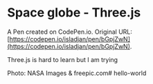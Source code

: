 # Space globe - Three.js

A Pen created on CodePen.io. Original URL: [https://codepen.io/isladjan/pen/bGpjZwN](https://codepen.io/isladjan/pen/bGpjZwN).

Three.js is hard to learn but I am trying

Photo: NASA Images & freepic.com# hello-world
